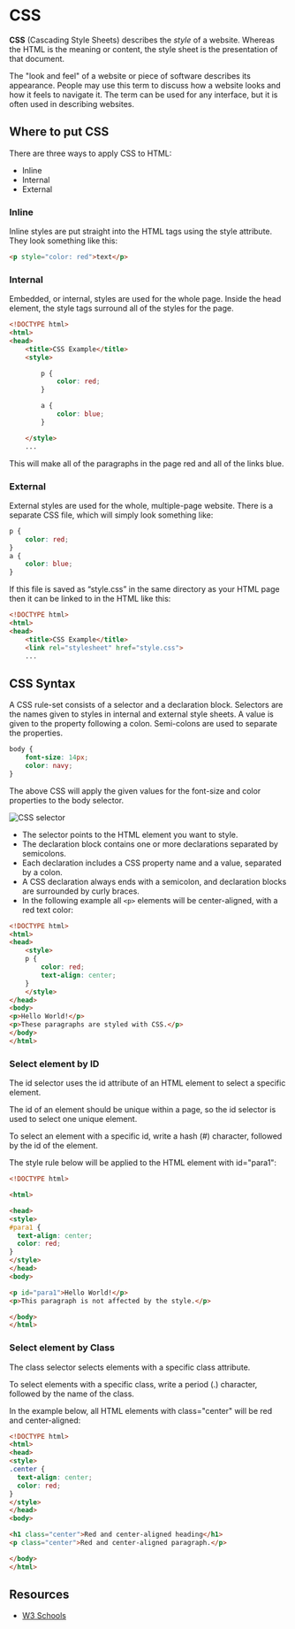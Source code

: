 
# CSS
<b>CSS</b> (Cascading Style Sheets) describes the <i>style</i> of
a website. Whereas the HTML is the meaning or content, the style
sheet is the presentation of that document.

The "look and feel" of a website or piece of software describes its appearance.
People may use this term to discuss how a website looks and how it feels to navigate it.
The term can be used for any interface, but it is often used in describing websites.

## Where to put CSS
There are three ways to apply CSS to HTML:
* Inline
* Internal
* External

### Inline
Inline styles are put straight into the HTML tags using the style attribute.
They look something like this:

```HTML
<p style="color: red">text</p>
```


### Internal
Embedded, or internal, styles are used for the whole page.
Inside the head element, the style tags surround all of the
styles for the page.

```HTML
<!DOCTYPE html>
<html>
<head>
    <title>CSS Example</title>
    <style>

        p {
            color: red;
        }

        a {
            color: blue;
        }

    </style>
    ...
```

This will make all of the paragraphs in the page red and all of the links blue.

### External
External styles are used for the whole, multiple-page website.
There is a separate CSS file, which will simply look something like:

```CSS
p {
    color: red;
}
a {
    color: blue;
}
```

If this file is saved as “style.css” in the same directory as your HTML page then it can be linked to in
the HTML like this:

```HTML
<!DOCTYPE html>
<html>
<head>
    <title>CSS Example</title>
    <link rel="stylesheet" href="style.css">
    ...
```

## CSS Syntax
A CSS rule-set consists of a selector and a declaration block.
Selectors are the names given to styles in internal and external style sheets.
A value is given to the property following a colon.
Semi-colons are used to separate the properties.

```CSS
body {
    font-size: 14px;
    color: navy;
}
```

The above CSS will apply the given values for the font-size and color properties
to the body selector.

![CSS selector](https://www.w3schools.com/csS/selector.gif)
* The selector points to the HTML element you want to style.
* The declaration block contains one or more declarations separated by semicolons.
* Each declaration includes a CSS property name and a value, separated by a colon.
* A CSS declaration always ends with a semicolon, and declaration blocks are surrounded by curly braces.
* In the following example all `<p>` elements will be center-aligned, with a red text color:

```HTML
<!DOCTYPE html>
<html>
<head>
    <style>
    p {
        color: red;
        text-align: center;
    }
    </style>
</head>
<body>
<p>Hello World!</p>
<p>These paragraphs are styled with CSS.</p>
</body>
</html>
```


### Select element by ID

The id selector uses the id attribute of an HTML element to
select a specific element.

The id of an element should be unique within a page, so the id
selector is used to select one unique element.

To select an element with a specific id, write a hash (#) character,
followed by the id of the element.

The style rule below will be applied to the HTML element with id="para1":

```HTML
<!DOCTYPE html>

<html>

<head>
<style>
#para1 {
  text-align: center;
  color: red;
}
</style>
</head>
<body>

<p id="para1">Hello World!</p>
<p>This paragraph is not affected by the style.</p>

</body>
</html>
```


### Select element by Class

The class selector selects elements with a specific class attribute.

To select elements with a specific class, write a period (.) character, followed by the name of the class.

In the example below, all HTML elements with class="center" will be red and center-aligned:

```HTML
<!DOCTYPE html>
<html>
<head>
<style>
.center {
  text-align: center;
  color: red;
}
</style>
</head>
<body>

<h1 class="center">Red and center-aligned heading</h1>
<p class="center">Red and center-aligned paragraph.</p>

</body>
</html>
```



## Resources
* [W3 Schools](https://www.w3schools.com/css/default.asp)